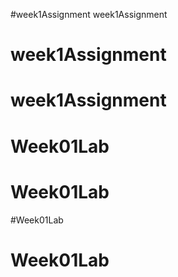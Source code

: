 #week1Assignment
week1Assignment
# week1Assignment
# week1Assignment
# Week01Lab
# Week01Lab
#Week01Lab
# Week01Lab
